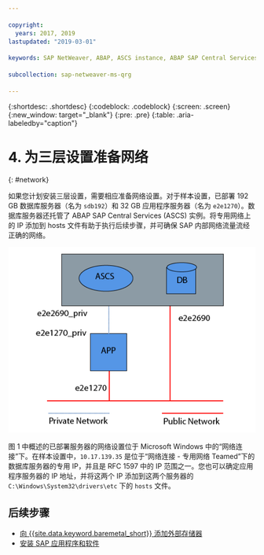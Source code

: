 ```yaml
---

copyright:
  years: 2017, 2019
lastupdated: "2019-03-01"

keywords: SAP NetWeaver, ABAP, ASCS instance, ABAP SAP Central Services, application server, database server, three-tier

subcollection: sap-netweaver-ms-qrg

---
```


{:shortdesc: .shortdesc}
{:codeblock: .codeblock}
{:screen: .screen}
{:new_window: target="_blank"}
{:pre: .pre}
{:table: .aria-labeledby="caption"}

# 4. 为三层设置准备网络
{: #network}

如果您计划安装三层设置，需要相应准备网络设置。对于样本设置，已部署 192 GB 数据库服务器（名为 `sdb192`）和 32 GB 应用程序服务器（名为 `e2e1270`）。数据库服务器还托管了 ABAP SAP Central Services (ASCS) 实例。将专用网络上的 IP 添加到 hosts 文件有助于执行后续步骤，并可确保 SAP 内部网络流量流经正确的网络。

![图 1. 三层设置的样本](/images/network-01.png "三层设置的样本")

图 1 中概述的已部署服务器的网络设置位于 Microsoft Windows 中的“网络连接”下。在样本设置中，`10.17.139.35` 是位于“网络连接 - 专用网络 Teamed”下的数据库服务器的专用 IP，并且是 RFC 1597 中的 IP 范围之一。您也可以确定应用程序服务器的 IP 地址，并将这两个 IP 添加到这两个服务器的 `C:\Windows\System32\drivers\etc` 下的 `hosts` 文件。

## 后续步骤

  * [向 {{site.data.keyword.baremetal_short}} 添加外部存储器](/docs/infrastructure/sap-netweaver-ms-qrg?topic=sap-netweaver-ms-qrg-storage)
  * [安装 SAP 应用程序和软件](/docs/infrastructure/sap-netweaver-ms-qrg?topic=sap-netweaver-ms-qrg-install_landscape)
